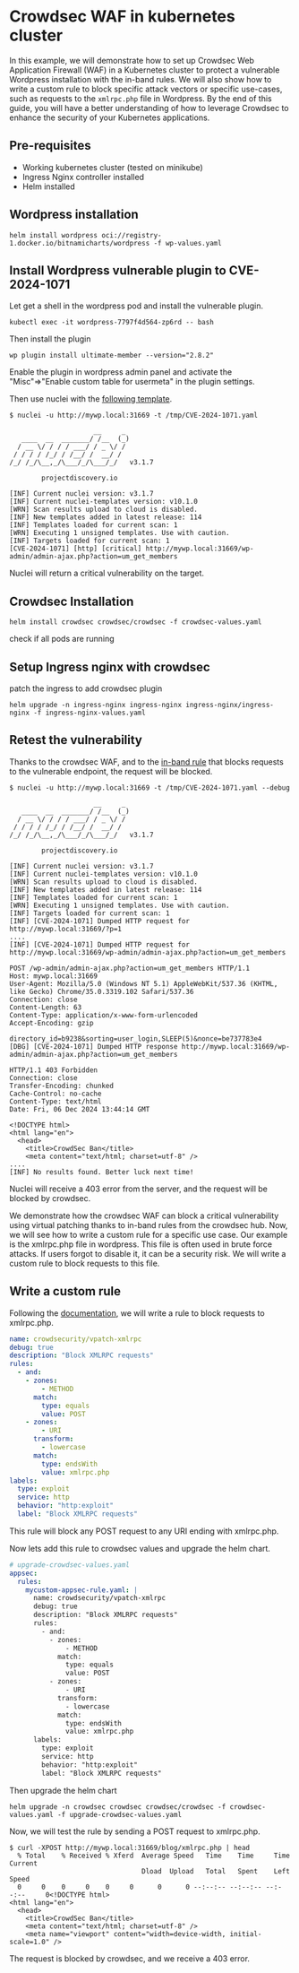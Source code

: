 # Crowdsec WAF in kubernetes cluster

In this example, we will demonstrate how to set up Crowdsec Web Application Firewall (WAF) in a Kubernetes cluster to protect a vulnerable Wordpress installation with the in-band rules. We will also show how to write a custom rule to block specific attack vectors or specific use-cases, such as requests to the `xmlrpc.php` file in Wordpress. By the end of this guide, you will have a better understanding of how to leverage Crowdsec to enhance the security of your Kubernetes applications.

## Pre-requisites

- Working kubernetes cluster (tested on minikube)
- Ingress Nginx controller installed
- Helm installed

## Wordpress installation

```
helm install wordpress oci://registry-1.docker.io/bitnamicharts/wordpress -f wp-values.yaml
```

## Install Wordpress vulnerable plugin to CVE-2024-1071

Let get a shell in the wordpress pod and install the vulnerable plugin.

```
kubectl exec -it wordpress-7797f4d564-zp6rd -- bash
```

Then install the plugin
```
wp plugin install ultimate-member --version="2.8.2"
```

Enable the plugin in wordpress admin panel and activate the "Misc"=>"Enable custom table for usermeta" in the plugin settings.

Then use nuclei with the [following template](https://github.com/projectdiscovery/nuclei-templates/blob/4809e136ac46259452b7167c24e65e453c856b7c/http/cves/2024/CVE-2024-1071.yaml).

```
$ nuclei -u http://mywp.local:31669 -t /tmp/CVE-2024-1071.yaml 

                     __     _
   ____  __  _______/ /__  (_)
  / __ \/ / / / ___/ / _ \/ /
 / / / / /_/ / /__/ /  __/ /
/_/ /_/\__,_/\___/_/\___/_/   v3.1.7

		projectdiscovery.io

[INF] Current nuclei version: v3.1.7
[INF] Current nuclei-templates version: v10.1.0
[WRN] Scan results upload to cloud is disabled.
[INF] New templates added in latest release: 114
[INF] Templates loaded for current scan: 1
[WRN] Executing 1 unsigned templates. Use with caution.
[INF] Targets loaded for current scan: 1
[CVE-2024-1071] [http] [critical] http://mywp.local:31669/wp-admin/admin-ajax.php?action=um_get_members
```

Nuclei will return a critical vulnerability on the target.

## Crowdsec Installation

```
helm install crowdsec crowdsec/crowdsec -f crowdsec-values.yaml
```

check if all pods are running


## Setup Ingress nginx with crowdsec

patch the ingress to add crowdsec plugin
    
```
helm upgrade -n ingress-nginx ingress-nginx ingress-nginx/ingress-nginx -f ingress-nginx-values.yaml
```

## Retest the vulnerability

Thanks to the crowdsec WAF, and to the [in-band rule](https://app.crowdsec.net/hub/author/crowdsecurity/appsec-rules/vpatch-CVE-2024-1071) that blocks requests to the vulnerable endpoint, the request will be blocked.

```
$ nuclei -u http://mywp.local:31669 -t /tmp/CVE-2024-1071.yaml --debug

                     __     _
   ____  __  _______/ /__  (_)
  / __ \/ / / / ___/ / _ \/ /
 / / / / /_/ / /__/ /  __/ /
/_/ /_/\__,_/\___/_/\___/_/   v3.1.7

		projectdiscovery.io

[INF] Current nuclei version: v3.1.7
[INF] Current nuclei-templates version: v10.1.0
[WRN] Scan results upload to cloud is disabled.
[INF] New templates added in latest release: 114
[INF] Templates loaded for current scan: 1
[WRN] Executing 1 unsigned templates. Use with caution.
[INF] Targets loaded for current scan: 1
[INF] [CVE-2024-1071] Dumped HTTP request for http://mywp.local:31669/?p=1
....
[INF] [CVE-2024-1071] Dumped HTTP request for http://mywp.local:31669/wp-admin/admin-ajax.php?action=um_get_members

POST /wp-admin/admin-ajax.php?action=um_get_members HTTP/1.1
Host: mywp.local:31669
User-Agent: Mozilla/5.0 (Windows NT 5.1) AppleWebKit/537.36 (KHTML, like Gecko) Chrome/35.0.3319.102 Safari/537.36
Connection: close
Content-Length: 63
Content-Type: application/x-www-form-urlencoded
Accept-Encoding: gzip

directory_id=b9238&sorting=user_login,SLEEP(5)&nonce=be737783e4
[DBG] [CVE-2024-1071] Dumped HTTP response http://mywp.local:31669/wp-admin/admin-ajax.php?action=um_get_members

HTTP/1.1 403 Forbidden
Connection: close
Transfer-Encoding: chunked
Cache-Control: no-cache
Content-Type: text/html
Date: Fri, 06 Dec 2024 13:44:14 GMT

<!DOCTYPE html>
<html lang="en">
  <head>
    <title>CrowdSec Ban</title>
    <meta content="text/html; charset=utf-8" />
....
[INF] No results found. Better luck next time!
```

Nuclei will receive a 403 error from the server, and the request will be blocked by crowdsec.

We demonstrate how the crowdsec WAF can block a critical vulnerability using virtual patching thanks to in-band rules from the crowdsec hub.
Now, we will see how to write a custom rule for a specific use case. Our example is the xmlrpc.php file in wordpress. This file is often used in brute force attacks. If users forgot to disable it, it can be a security risk. We will write a custom rule to block requests to this file.

## Write a custom rule

Following the [documentation](https://docs.crowdsec.net/docs/next/appsec/rules_syntax/), we will write a rule to block requests to xmlrpc.php.

```yaml
name: crowdsecurity/vpatch-xmlrpc
debug: true
description: "Block XMLRPC requests"
rules:
  - and:
    - zones:
        - METHOD
      match:
        type: equals
        value: POST
    - zones:
        - URI
      transform:
        - lowercase
      match:
        type: endsWith
        value: xmlrpc.php
labels:
  type: exploit
  service: http
  behavior: "http:exploit"
  label: "Block XMLRPC requests"
```

This rule will block any POST request to any URI ending with xmlrpc.php.

Now lets add this rule to crowdsec values and upgrade the helm chart.

```yaml
# upgrade-crowdsec-values.yaml
appsec:
  rules:
    mycustom-appsec-rule.yaml: |
      name: crowdsecurity/vpatch-xmlrpc
      debug: true
      description: "Block XMLRPC requests"
      rules:
        - and:
          - zones:
              - METHOD
            match:
              type: equals
              value: POST
          - zones:
              - URI
            transform:
              - lowercase
            match:
              type: endsWith
              value: xmlrpc.php
      labels:
        type: exploit
        service: http
        behavior: "http:exploit"
        label: "Block XMLRPC requests"
```

Then upgrade the helm chart

```
helm upgrade -n crowdsec crowdsec crowdsec/crowdsec -f crowdsec-values.yaml -f upgrade-crowdsec-values.yaml
```

Now, we will test the rule by sending a POST request to xmlrpc.php.

```
$ curl -XPOST http://mywp.local:31669/blog/xmlrpc.php | head
  % Total    % Received % Xferd  Average Speed   Time    Time     Time  Current
                                 Dload  Upload   Total   Spent    Left  Speed
  0     0    0     0    0     0      0      0 --:--:-- --:--:-- --:--:--     0<!DOCTYPE html>
<html lang="en">
  <head>
    <title>CrowdSec Ban</title>
    <meta content="text/html; charset=utf-8" />
    <meta name="viewport" content="width=device-width, initial-scale=1.0" />
```

The request is blocked by crowdsec, and we receive a 403 error.